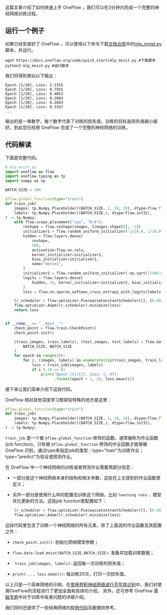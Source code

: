这篇文章介绍了如何快速上手 OneFlow ，我们可以在3分钟内完成一个完整的神经网络训练过程。

## 运行一个例子
如果已经安装好了 OneFlow ，可以使用以下命令下载[文档仓库](https://github.com/Oneflow-Inc/oneflow-documentation.git)中的[mlp_mnist.py](https://github.com/Oneflow-Inc/oneflow-documentation/blob/master/cn/docs/code/quick_start/mlp_mnist.py)脚本，并运行。

```shell
wget https://docs.oneflow.org/code/quick_start/mlp_mnist.py #下载脚本
python3 mlp_mnist.py #运行脚本
```

我们将得到类似以下输出：
```
Epoch [1/20], Loss: 2.3155
Epoch [1/20], Loss: 0.7955
Epoch [1/20], Loss: 0.4653
Epoch [1/20], Loss: 0.2064
Epoch [1/20], Loss: 0.2683
Epoch [1/20], Loss: 0.3167
...
```

输出的是一串数字，每个数字代表了训练的损失值，训练的目标是损失值越小越好。到此您已经用 OneFlow 完成了一个完整的神经网络的训练。

## 代码解读
下面是完整代码。
```python
# mlp_mnist.py
import oneflow as flow
import oneflow.typing as tp
import numpy as np

BATCH_SIZE = 100

@flow.global_function(type="train")
def train_job(
    images: tp.Numpy.Placeholder((BATCH_SIZE, 1, 28, 28), dtype=flow.float),
    labels: tp.Numpy.Placeholder((BATCH_SIZE,), dtype=flow.int32),
) -> tp.Numpy:
    with flow.scope.placement("cpu", "0:0"):
        reshape = flow.reshape(images, [images.shape[0], -1])
        initializer1 = flow.random_uniform_initializer(-1/28.0, 1/28.0)
        hidden = flow.layers.dense(
            reshape,
            500,
            activation=flow.nn.relu,
            kernel_initializer=initializer1,
            bias_initializer=initializer1,
            name="dense1",
        )
        initializer2 = flow.random_uniform_initializer(-np.sqrt(1/500.0), np.sqrt(1/500.0))
        logits = flow.layers.dense(
            hidden, 10, kernel_initializer=initializer2, bias_initializer=initializer2, name="dense2"
        )
        loss = flow.nn.sparse_softmax_cross_entropy_with_logits(labels, logits)

    lr_scheduler = flow.optimizer.PiecewiseConstantScheduler([], [0.001])
    flow.optimizer.Adam(lr_scheduler).minimize(loss)
    return loss


if __name__ == "__main__":
    check_point = flow.train.CheckPoint()
    check_point.init()

    (train_images, train_labels), (test_images, test_labels) = flow.data.load_mnist(
        BATCH_SIZE, BATCH_SIZE
    )
    for epoch in range(20):
        for i, (images, labels) in enumerate(zip(train_images, train_labels)):
            loss = train_job(images, labels)
            if i % 20 == 0:
                print('Epoch [{}/{}], Loss: {:.4f}'
                      .format(epoch + 1, 20, loss.mean()))
```

接下来让我们简单介绍下这段代码。

OneFlow 相对其他深度学习框架较特殊的地方是这里：
```python
@flow.global_function(type="train")
def train_job(
    images: tp.Numpy.Placeholder((BATCH_SIZE, 1, 28, 28), dtype=flow.float),
    labels: tp.Numpy.Placeholder((BATCH_SIZE,), dtype=flow.int32),
) -> tp.Numpy:
```
`train_job` 是一个被 `@flow.global_function` 修饰的函数，通常被称为作业函数(job function)。只有被 `@flow.global_function` 修饰的作业函数才能够被 OneFlow 识别，通过type来指定job的类型：type="train"为训练作业；type="predict"为验证或预测作业。

在 OneFlow 中一个神经网络的训练或者预测作业需要两部分信息：

* 一部分是这个神经网络本身的结构和相关参数，这些在上文提到的作业函数里定义；

* 另外一部分是使用什么样的配置去训练这个网络，比如 `learning rate` 、模型优化更新的方法。这些job function里配置如下：
```python
    lr_scheduler = flow.optimizer.PiecewiseConstantScheduler([], [0.001])
    flow.optimizer.Adam(lr_scheduler).minimize(loss)
```

这段代码里包含了训练一个神经网络的所有元素，除了上面说的作业函数及其配置之外：

- `check_point.init()`: 初始化网络模型参数；

- `flow.data.load_mnist(BATCH_SIZE,BATCH_SIZE)`: 准备并加载训练数据；

- ` train_job(images, labels)`: 返回每一次训练的损失值；

- `print(..., loss.mean())`: 每训练20次，打印一次损失值。



以上只是一个简单网络的示例，在[使用卷积神经网络进行手写体识别](lenet_mnist.md)中，我们对使用OneFlow的流程进行了更加全面和具体的介绍。
另外，还可参考 OneFlow [基础专题](../basics_topics/data_input.md)中对于训练中各类问题的详细介绍。


我们同时还提供了一些经典网络的[样例代码](https://github.com/Oneflow-Inc/OneFlow-Benchmark)及数据供参考。
